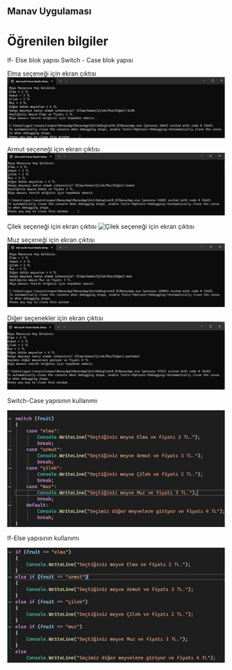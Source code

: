 ## Manav Uygulaması

# Öğrenilen bilgiler 
If- Else blok yapısı
 Switch - Case blok yapısı

Elma seçeneği için ekran çıktısı
![Elma seçeneği için ekran çıktısı](https://github.com/ugurarican/ManavApp/blob/master/ELMA.png)

Armut seçeneği için ekran çıktısı
![Armut seçeneği için ekran çıktısı](https://github.com/ugurarican/ManavApp/blob/master/armut.png)

Çilek seçeneği için ekran çıktısı
![Çilek seçeneği için ekran çıktısı](https://github.com/ugurarican/ManavApp/blob/master/%C3%A7ilek.png)

Muz seçeneği için ekran çıktısı
![Armut seçeneği için ekran çıktısı](https://github.com/ugurarican/ManavApp/blob/master/muz.png)

Diğer seçenekler için ekran çıktısı
![Portakal seçeneği için ekran çıktısı](https://github.com/ugurarican/ManavApp/blob/master/portakal.png)

Switch-Case yapısının kullanımı

![Switch-case yapısı](https://github.com/ugurarican/ManavApp/blob/master/switch.png)

If-Else yapısının kullanımı

![Switch-case yapısı](https://github.com/ugurarican/ManavApp/blob/master/if-else.png)
